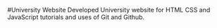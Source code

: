 #University Website
Developed University website for HTML CSS and JavaScript tutorials and uses of Git and Github.